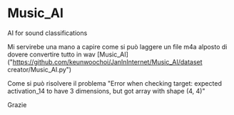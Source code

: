 # Music_AI
AI for sound classifications

Mi servirebe una mano a capire come si può laggere un file m4a alposto di dovere convertire tutto in wav
[Music_AI]("https://github.com/keunwoochoi/JanInInternet/Music_AI/dataset creator/Music_AI.py")

Come si può risolvere il problema "Error when checking target: expected activation_14 to have 3 dimensions, but got array with shape (4, 4)"

Grazie
